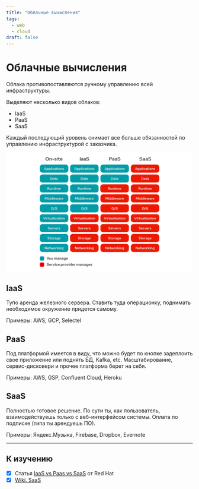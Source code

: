 ```yaml
---
title: "Облачные вычисления"
tags:
  - web
  - cloud
draft: false
---
```


# Облачные вычисления

Облака противопоставляются ручному управлению всей инфраструктуры.

Выделяют несколько видов облаков:
- IaaS
- PaaS
- SaaS

Каждый последующий уровень снимает все больше обязанностей по управлению инфраструктурой с заказчика.

![IaaS vs PaaS vs SaaS](../../images/iaas_paas_saas.png)


## IaaS
Тупо аренда железного сервера.
Ставить туда операционку, поднимать необходимое окружение придется самому.

Примеры: AWS, GCP, Selectel

## PaaS
Под платформой имеется в виду, что можно будет по кнопке задеплоить свое приложение или поднять БД, Kafka, etc.
Масштабирование, сервис-дисковери и прочее платформа берет на себя.

Примеры: AWS, GSP, Confluent Cloud, Heroku

## SaaS
Полностью готовое решение.
По сути ты, как пользователь, взаимодействуешь только с веб-интерфейсом системы.
Оплата по подписке (типа ты арендуешь ПО).

Примеры: Яндекс.Музыка, Firebase, Dropbox, Evernote

---
## К изучению
- [X] Статья [IaaS vs Paas vs SaaS](https://www.redhat.com/en/topics/cloud-computing/iaas-vs-paas-vs-saas) от Red Hat
- [X] [Wiki. SaaS](https://ru.wikipedia.org/wiki/%D0%9F%D1%80%D0%BE%D0%B3%D1%80%D0%B0%D0%BC%D0%BC%D0%BD%D0%BE%D0%B5_%D0%BE%D0%B1%D0%B5%D1%81%D0%BF%D0%B5%D1%87%D0%B5%D0%BD%D0%B8%D0%B5_%D0%BA%D0%B0%D0%BA_%D1%83%D1%81%D0%BB%D1%83%D0%B3%D0%B0)